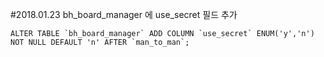 #2018.01.23
bh_board_manager 에 use_secret 필드 추가

	ALTER TABLE `bh_board_manager` ADD COLUMN `use_secret` ENUM('y','n') NOT NULL DEFAULT 'n' AFTER `man_to_man`;
	
